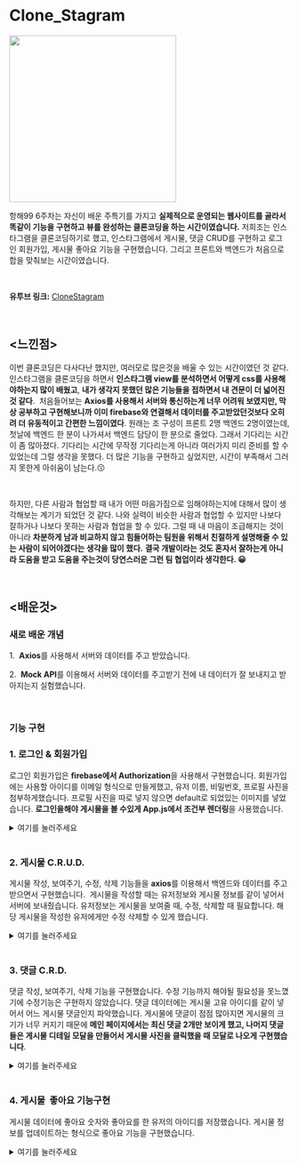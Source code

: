 # Clone\_Stagram

<img width="300" src="https://img1.daumcdn.net/thumb/R1280x0/?scode=mtistory2&fname=https%3A%2F%2Fblog.kakaocdn.net%2Fdn%2F22sLw%2Fbtq2hf3Edgh%2FCgPecfIkvKIUHglMId5xcK%2Fimg.png">

<br>

항해99 6주차는 자신이 배운 주특기를 가지고 **실제적으로 운영되는 웹사이트를 골라서 똑같이 기능을 구현하고 뷰를 완성하는 클론코딩을 하는 시간이였습니다.** 저희조는 인스타그램을 클론코딩하기로 했고, 인스타그램에서 게시물, 댓글 CRUD를 구현하고 로그인 회원가입, 게시물 좋아요 기능을 구현했습니다. 그리고 프론트와 백엔드가 처음으로 합을 맞춰보는 시간이였습니다.

<br>

**유투브 링크:** [CloneStagram](https://www.youtube.com/watch?v=gjDXHQp5LO8&t=6s)

<br>

## <느낀점>

이번 클론코딩은 다사다난 했지만, 여러모로 많은것을 배울 수 있는 시간이였던 것 같다. 인스타그램을 클론코딩을 하면서 **인스타그램 view를 분석하면서 어떻게 css를 사용해야하는지 많이 배웠고**, **내가 생각지 못했던 많은 기능들을 접하면서 내 견문이 더 넓어진 것 같다**.  처음들어보는 **Axios를 사용해서 서버와 통신하는게 너무 어려워 보였지만, 막상 공부하고 구현해보니까 이미 firebase와 연결해서 데이터를 주고받았던것보다 오히려 더 유동적이고 간편한 느낌이였다**. 원래는 조 구성이 프론트 2명 백엔드 2명이였는데, 첫날에 백엔드 한 분이 나가셔서 백엔드 담당이 한 분으로 줄었다. 그래서 기다리는 시간이 좀 많아졌다. 기다리는 시간에 무작정 기다리는게 아니라 여러가지 미리 준비를 할 수 있었는데 그럴 생각을 못했다. 더 많은 기능을 구현하고 싶었지만, 시간이 부족해서 그러지 못한게 아쉬움이 남는다.😗

<br>

하지만, 다른 사람과 협업할 때 내가 어떤 마음가짐으로 임해야하는지에 대해서 많이 생각해보는 계기가 되었던 것 같다. 나와 실력이 비슷한 사람과 협업할 수 있지만 나보다 잘하거나 나보다 못하는 사람과 협업을 할 수 있다. 그럴 때 내 마음이 조급해지는 것이 아니라 **차분하게 남과 비교하지 않고 힘들어하는 팀원을 위해서 친절하게 설명해줄 수 있는 사람이 되어야겠다는 생각을 많이 했다.** **결국 개발이라는 것도 혼자서 잘하는게 아니라 도움을 받고 도움을 주는것이 당연스러운 그런 팀 협업이라 생각한다. 😀**

<br>

## <배운것>

### **새로 배운 개념**

1\.  **Axios**를 사용해서 서버와 데이터를 주고 받았습니다. 

2\.  **Mock API**를 이용해서 서버와 데이터를 주고받기 전에 내 데이터가 잘 보내지고 받아지는지 실험했습니다.

<br>

### **기능 구현**

### **1\. 로그인 & 회원가입**

로그인 회원가입은 **firebase에서 Authorization**을 사용해서 구현했습니다. 회원가입에는 사용할 아이디를 이메일 형식으로 만들게했고, 유저 이름, 비밀번호, 프로필 사진을 첨부하게했습니다. 프로필 사진을 따로 넣지 않으면 default로 되었있는 이미지를 넣었습니다. **로그인을해야 게시물을 볼 수있게 App.js에서 조건부 렌더링**을 사용했습니다.

<details>
<summary>여기를 눌러주세요</summary>
<div markdown="1">

<br>

<img width="500" src="https://img1.daumcdn.net/thumb/R1280x0/?scode=mtistory2&fname=https%3A%2F%2Fblog.kakaocdn.net%2Fdn%2FAkMjU%2Fbtq2krPorDo%2Fk5xBUjPAKisLkNU7RiK5LK%2Fimg.png">

<br>

<img width="500" src="https://img1.daumcdn.net/thumb/R1280x0/?scode=mtistory2&fname=https%3A%2F%2Fblog.kakaocdn.net%2Fdn%2F2i9wy%2Fbtq2hfo5jo0%2F5IpjroUBI4CCQmGHESRQo1%2Fimg.png">

<br>
<br>

```
function App() {
  const dispatch = useDispatch()
  const _session_key = `firebase:authUser:${apiKey}:[DEFAULT]`;
  const is_session = sessionStorage.getItem(_session_key) ? true : false;
  const is_login = useSelector((state) => state.user.is_login) 
  
  React.useEffect(() => {
    if(is_session){
      dispatch(userActions.loginCheckFB())
    }
  },[])
	//로그인 한 상태에서만 게시물들을 보고 작성할 수 있게 했습니다.
  if (is_login){
    return (
      <ReactContainer>
        <Header/>
        <ConnectedRouter history={history}>

        <Switch>
          <Route path="/" exact component={PostList}/>
          <Route path="/upload" exact component={PostWrite}/>
          <Route path="/upload/:id" exact component={PostWrite}/>
          <Route exact component={NotFound}/>
        </Switch>


        </ConnectedRouter>
      </ReactContainer>
    );
  }
  	//로그인하지 않았을 때는 메인 페이지로 들어가도 로그인 화면만 나오도록 했습니다. 
  return(
    <ReactContainer>
      <ConnectedRouter history={history}>
        <Switch>
          <Route path="/signup" exact component={SignUp} />
          <Route path="/" exact component={Login} />
          <Route component={NotFound}/>
        </Switch>
      </ConnectedRouter>
    </ReactContainer>
  )

}
```

</div>
</details>

<br>

### **2\. 게시물 C.R.U.D.**

게시물 작성, 보여주기, 수정, 삭제 기능들을 **axios**를 이용해서 백엔드와 데이터를 주고 받으면서 구현했습니다.  게시물을 작성할 때는 유저정보와 게시물 정보를 같이 넣어서 서버에 보내줬습니다. 유저정보는 게시물을 보여줄 때, 수정, 삭제할 때 필요합니다. 해당 게시물을 작성한 유저에게만 수정 삭제할 수 있게 했습니다.

<details>
<summary>여기를 눌러주세요</summary>
<div markdown="1">

<br>

<img width="500" src="https://img1.daumcdn.net/thumb/R1280x0/?scode=mtistory2&fname=https%3A%2F%2Fblog.kakaocdn.net%2Fdn%2Fzn1qS%2Fbtq2lBRTQqi%2FNcE6tXyM8osKHAecQYk3wk%2Fimg.png">

<br>

<img width="500" src="https://img1.daumcdn.net/thumb/R1280x0/?scode=mtistory2&fname=https%3A%2F%2Fblog.kakaocdn.net%2Fdn%2FvrXGv%2Fbtq2iWvsfwX%2F8fqR8XeKI2TPWAYiIhhJI0%2Fimg.png">

<br>

<img width="500" src="https://img1.daumcdn.net/thumb/R1280x0/?scode=mtistory2&fname=https%3A%2F%2Fblog.kakaocdn.net%2Fdn%2Fb0oSrL%2Fbtq2niqZOwf%2F52dGYtgL06ro1b8HScOk81%2Fimg.png">

<br>
<br>

게시물 CRUD 구현한 모듈 코드입니다.

```
// 작성한 게시글을 서버에 보내는 작업을 합니다. 
// 첨부한 사진은 firebase Storage에다가 저장을 하고 url만 받아와서 서버에 보냈습니다.
// 게시글 작성자 데이터와 게시글 내용을 서버에 보냈습니다.
// 그 후에 response로 게시물 id를 받아서 리덕스 스토어에 게시물 데이터와 같이 저장했습니다.

const addPostAX = (post) => {
  return function (dispatch, getState){
    const _user = getState().user.user

    const user_info = {
      user_name: _user.user_name,
      user_id: _user.user_id,
      profile_url: _user.profile_url
    };

    let _post = {
      contents: post.contents,
      insertDt: moment().format("YYYY-MM-DD HH:mm:ss"),
      likeCnt: 0,
      likeId: [],
    };
    const _image = getState().image.preview;

    const _upload = storage
      .ref(`images/${user_info.user_id}_${new Date().getTime()}`)
      .putString(_image, "data_url");

    _upload.then((snapshot) => {
      snapshot.ref.getDownloadURL()
      .then((url) => {
        axios.post("http://15.164.217.16/api/contents", {
      ..._post,  img : url, userName: user_info.user_name,
      userId: user_info.user_id, myImg: user_info.profile_url,
      }).then((response) => {
        console.log(response)
        let post_list = { 
          id: response.data.id, 
          post_image_url : url, 
          ...user_info,
          contents: post.contents,
          insert_dt: moment().format("YYYY-MM-DD HH:mm:ss"),
          like_cnt: 0,
          like_id: [],
        }
        dispatch(addPost(post_list))
        dispatch(imageActions.setPreview("http://via.placeholder.com/400x300"))
        history.replace("/")
      })
      }).catch((error) => {
        console.log(error)
        window.alert("게시물 저장이 정상적으로 되지 않았습니다.")
      })
    })
  }
}

// DB에 저장되어있는 게시물들을 다 가져옵니다.
// reponse로 받은 게시물 데이터를 하나씩 .foEach를 써서 분류하고
// 리덕스 store에 저장했습니다.

const getPostAX = () => {
  return function (dispatch, getState){
    axios.get("http://15.164.217.16/api/contents")
      .then((res) => {

      console.log(res.data);
      
      let post_list = []; 

      res.data.forEach((_post) => {   
        
        let post = {
          id: _post.id,
          content: _post.contents,
          insert_dt: _post.insertDt,
          user_name: _post.userName,
          post_image_url: _post.img,
          profile_image_url: _post.myImg,
          user_id: _post.userId,
          like_cnt: _post.likeCnt,
          like_id: _post.likeId,
        };

        post_list.unshift(post);
      })
      console.log(post_list);

      dispatch(setPost(post_list));

    }).catch((err) => {
      window.alert("게시물을 가져오는데 문제가 있어요!")
    })
  }
}

// 게시물 데이터를 수정할 때 게시물 이미지도 수정이 되었을 때와 되지 않을 때를 나눴습니다.
// 이미지가 수정되지 않았으면 기존 이미지 url과 수정된 게시글을 업로드합니다.
// 이미지가 수정되었으면 수정된 이미지를 firebase Storage에 저장을하고 url을 받아와서 서버에 보내줍니다.
// 수정된 게시글 data는 리덕스 store에도 저장을 합니다.
const editPostAX = (id, post) => {
  return function (dispatch, getState){
    if(!id) {
      console.log("게시물이 없어요!")
      return;
    }
    const _image = getState().image.preview;
    const _post_idx = getState().post.list.findIndex((p) => p.id == id);
    const _post = getState().post.list[_post_idx];
    
    let _edit = {
      contents: post.contents,
    }

    if (_image == _post.post_image_url){
      axios.put(`http://15.164.217.16/api/contents/${id}`, {
        ..._edit, img: _image
      })
        .then((response) => {
          console.log(response)
          dispatch(editPost(id, {..._edit}))
          history.replace("/")
        });

        return;
      } else {
        const user_id = getState().user.user.user_id;
        const _upload = storage
          .ref(`images/${user_id}_${new Date().getTime()}`)
          .putString(_image, "data_url");

        _upload.then((snapshot) => {
          snapshot.ref.getDownloadURL().then((url) => {
            return url;
          })
          .then((url) => {
            axios.put(`http://15.164.217.16/api/contents/${id}`, {
              ..._edit, img: url,
          })
          .then((response) => {
          console.log(response)
          let edit_list = {..._edit, post_image_url: url}
          dispatch(editPost(id , edit_list))
          history.replace("/")
        });
        }).catch((err) => {
          window.alert("게시물 수정에 문제가 있어요!")
        })
      })
    }
  }
}

// 게시글 id값을 보내면 서버에서 db에 저장된 해당 id를 가진 게시물을 삭제합니다.
// 그리고 리덕스 store에서도 저장된 게시물을 삭제해서 바로 삭제된것이 적용되게 합니다.

const deletePostAX = (id) => {
  return function (dispatch, getState){
    axios.delete(`http://15.164.217.16/api/contents/${id}`)  
      .then((res) => {
        dispatch(deletePost(id));
        history.replace("/");
      }).catch((err) => {
        window.alert("게시물 삭제에 문제가 있어요!")
      })
  }
}
```

</div>
</details>


<br>


### **3\. 댓글 C.R.D.**

댓글 작성, 보여주기, 삭제 기능을 구현했습니다. 수정 기능까지 해야될 필요성을 못느꼈기에 수정기능은 구현하지 않았습니다. 댓글 데이터에는 게시물 고유 아이디를 같이 넣어서 어느 게시물 댓글인지 파악했습니다. 게시물에 댓글이 점점 많아지면 게시물의 크기가 너무 커지기 때문에 **메인 페이지에서는 최신 댓글 2개만 보이게 했고, 나머지 댓글들은 게시물 디테일 모달을 만들어서 게시물 사진을 클릭했을 때 모달로 나오게 구현했습니다**.

<details>
<summary>여기를 눌러주세요</summary>
<div markdown="1">

<br>

<img width="500" src="https://img1.daumcdn.net/thumb/R1280x0/?scode=mtistory2&fname=https%3A%2F%2Fblog.kakaocdn.net%2Fdn%2FGXgH8%2Fbtq2hX2FU7s%2F2ESEmrngUfcXVNZCudIqS1%2Fimg.png">

<br>

<img width="500" src="https://img1.daumcdn.net/thumb/R1280x0/?scode=mtistory2&fname=https%3A%2F%2Fblog.kakaocdn.net%2Fdn%2FWmPe2%2Fbtq2iEhge4E%2F7x3eaVNOb2KasPpKfCMba0%2Fimg.png">

<br>
<br>

댓글 CRD 구현한 모듈 코드입니다.

```
// addCommentAX는 댓글과 댓글 단 사람의 정보 해당 게시글 정보를 담아서 서버에 보내는 작업을 합니다.
// 그리고 리덕스 store에 그 정보들을 저장해서 바로 화면으로 새로적은 댓글이 보이게 합니다. 

const addCommentAX = (comment, post_id) => {
  return function (dispatch, getState) {
    console.log(comment)
    let _comment = {
      contentsId: post_id,
      userId: comment.user_name,
      comment: comment.comment,
      myImg: comment.profile_url,
      commentDt: moment().format("YYYY-MM-DD HH:mm:ss")
    }
    console.log(_comment)
    axios.post("http://15.164.217.16/api/comments/", {
      ..._comment
    })
    .then((res) => {
      console.log(res.data)
      let comment_list = {...comment, id: res.data.id}
      dispatch(addComment(comment_list, post_id))
    }).catch((err) => {
      console.log(err.response)
      window.alert("댓글 작성에 문제가 있어요!")
    }) 
  }
}

// 화면을 리로드를 했을 때 리덕스 store에 있는 정보들이 다 날아가기 때문에 
// DB에 저장해뒀던 해당 게시물의 댓글 정보들을 response로 받아서 다시 리덕스 store에 저장합니다.

const getCommentAX = (post_id = null) => {
  return function (dispatch) {
    if (!post_id){
      return;
    }
    console.log(post_id)
    axios.get(`http://15.164.217.16/api/comments/${post_id}`)
    .then((response) => {
      console.log(response)

      let comment_list = []
      response.data.forEach((_post) => {
        let comment = {
          comment: _post.comment,
          user_name: _post.userId,
          profile_url: _post.myImg,
          comment_dt: _post.commentDt,
          id: _post.id,
        }
        comment_list.unshift(comment)
      })      
      console.log(comment_list)
      dispatch(setComment(comment_list, post_id))
    }).catch((error) => {
      window.alert("댓글을 불러올 수 없습니다.")
    })
  }
}

// 해당 댓글 id값을 서버에 보내서 삭제를 시킵니다.
// 리덕스 store에서도 같은 id값을 가진것을 찾아서 삭제 시킵니다.

const deleteCommentAX = (id, post_id) => {
  return function (dispatch, getState){
    axios.delete(`http://15.164.217.16/api/comments/${id}`)  
      .then((res) => {
        dispatch(deleteComment(id, post_id));
      }).catch((err) => {
        window.alert("게시물 삭제에 문제가 있어요!")
      })
  }
}


export default handleActions(
  {
    [ADD_COMMENT]: (state, action) => produce(state, (draft) => {
      //  draft.list[action.payload.post_id] 안에 아무것도 없는 상태이면 배열도 없는 상태여서
      // unshift도 되지 않습니다. 그래서 아무것도 없는 경우일 때를 따로 설정했습니다.
      if(!draft.list[action.payload.post_id]){
        draft.list[action.payload.post_id] = [action.payload.comment]
        return
      }
      draft.list[action.payload.post_id].unshift(action.payload.comment)
    }),
    [SET_COMMENT]: (state, action) => produce(state, (draft) => {
      draft.list[action.payload.post_id] = action.payload.comment_list
    }), 
    [DELETE_COMMENT]: (state, action) => produce(state, (draft) => {
      let idx = draft.list[action.payload.post_id].findIndex((p) => p.id === action.payload.id);
      if(idx !== -1){
        draft.list[action.payload.post_id].splice(idx, 1);
      }
    }), 
  },
  initialState
)
```

</div>
</details>


<br>


### **4\. 게시물  좋아요 기능구현**

게시물 데이터에 좋아요 숫자와 좋아요를 한 유저의 아이디를 저장했습니다. 게시물 정보를 업데이트하는 형식으로 좋아요 기능을 구현했습니다.

<details>
<summary>여기를 눌러주세요</summary>
<div markdown="1">

<br>
<br>

좋아요 기능구현한 모듈 코드입니다.

```
// 좋아요 추가 삭제를 이 미들웨어하나로 구현했습니다.
const editLikeAX = (post, post_id) => {
  return function (dispatch) {
    console.log(post, post_id)
    axios.put(`http://15.164.217.16/api/contents/${post_id}`, {
      ...post
    }).then((response) => {
      console.log(post)
      let _post = {
        like_id: post.likeId,
        like_cnt : post.likeCnt,
      }
      console.log(_post)
      
      dispatch(editLike(_post, post_id))
    })
  }

}

// 수정한 좋아요 데이터를 리덕스 스토어에 저장했습니다.
[EDIT_LIKE]: (state, action) => produce(state, (draft) => {
      let idx = draft.list.findIndex((p) => p.id === action.payload.post_id);
      draft.list[idx] = { ...draft.list[idx], ...action.payload.post }
    })
```

좋아요 기능을 구현한 Component 코드입니다. 서버에서 게시물 데이터를 다 보내지 않으면 서버 오류가 걸린다고 해서 게시물 데이터를 다 담아서 보내줬습니다.

```
//좋아요를 추가하는 함수입니다.
const likeSubmit = () => {
    if(!is_login){
      window.alert("😀로그인 해야 할 수 있어요!")
      return
    }
    let like_id;
    if(props.like_id.length === 0){
      like_id = [user_info.user_id];
    } else {
      like_id = [...props.like_id, user_info.user_id]; 
    }
    let cnt = props.like_cnt + 1;
    
    let post = {
      userId: props.user_id,
      userName: props.user_name,
      contents: props.content,
      img: props.post_image_url,
      myImg: props.profile_image_url,
      insertDt: props.insert_dt,
      likeCnt : cnt,
      likeId : like_id
    }
    let post_id = props.id;
    console.log(post)
    dispatch(postActions.editLikeAX(post, post_id))
  }

// 좋아요를 취소하는 함수입니다.
  const dislikeSubmit = () => {
    let like_id = []
    like_id = props.like_id.filter((l, idx) => {
      if(l !== user_info.user_id){
        console.log(like_id)
        return [...like_id, l]
      }
    })
    let cnt = props.like_cnt - 1;
    let post = {
      userId: props.user_id,
      userName: props.user_name,
      contents: props.content,
      img: props.post_image_url,
      myImg: props.profile_image_url,
      insertDt: props.insert_dt,
      likeCnt : cnt,
      likeId : like_id
    }
    let post_id = props.id;
    dispatch(postActions.editLikeAX(post, post_id))
  }
```

</div>
</details>

